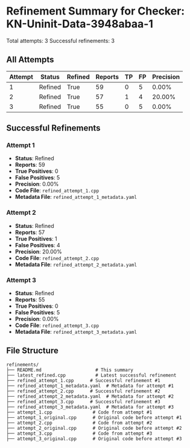 # Refinement Summary for Checker: KN-Uninit-Data-3948abaa-1

Total attempts: 3
Successful refinements: 3

## All Attempts

| Attempt | Status | Refined | Reports | TP | FP | Precision |
|---------|--------|---------|---------|----|----|----------|
| 1 | Refined | True | 59 | 0 | 5 | 0.00% |
| 2 | Refined | True | 57 | 1 | 4 | 20.00% |
| 3 | Refined | True | 55 | 0 | 5 | 0.00% |

## Successful Refinements

### Attempt 1
- **Status**: Refined
- **Reports**: 59
- **True Positives**: 0
- **False Positives**: 5
- **Precision**: 0.00%
- **Code File**: `refined_attempt_1.cpp`
- **Metadata File**: `refined_attempt_1_metadata.yaml`

### Attempt 2
- **Status**: Refined
- **Reports**: 57
- **True Positives**: 1
- **False Positives**: 4
- **Precision**: 20.00%
- **Code File**: `refined_attempt_2.cpp`
- **Metadata File**: `refined_attempt_2_metadata.yaml`

### Attempt 3
- **Status**: Refined
- **Reports**: 55
- **True Positives**: 0
- **False Positives**: 5
- **Precision**: 0.00%
- **Code File**: `refined_attempt_3.cpp`
- **Metadata File**: `refined_attempt_3_metadata.yaml`

## File Structure

```
refinements/
├── README.md                    # This summary
├── latest_refined.cpp           # Latest successful refinement
├── refined_attempt_1.cpp      # Successful refinement #1
├── refined_attempt_1_metadata.yaml  # Metadata for attempt #1
├── refined_attempt_2.cpp      # Successful refinement #2
├── refined_attempt_2_metadata.yaml  # Metadata for attempt #2
├── refined_attempt_3.cpp      # Successful refinement #3
├── refined_attempt_3_metadata.yaml  # Metadata for attempt #3
├── attempt_1.cpp               # Code from attempt #1
├── attempt_1_original.cpp      # Original code before attempt #1
├── attempt_2.cpp               # Code from attempt #2
├── attempt_2_original.cpp      # Original code before attempt #2
├── attempt_3.cpp               # Code from attempt #3
├── attempt_3_original.cpp      # Original code before attempt #3
```
